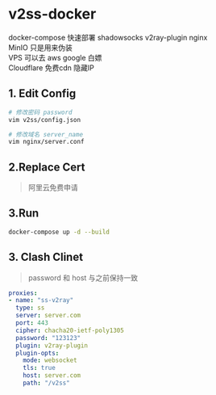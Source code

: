 # v2ss-docker
docker-compose 快速部署 shadowsocks v2ray-plugin nginx  <br>
MinIO 只是用来伪装<br>
VPS 可以去 aws google 白嫖 <br>
Cloudflare 免费cdn 隐藏IP

## 1. Edit Config
```bash
# 修改密码 password
vim v2ss/config.json

# 修改域名 server_name
vim nginx/server.conf
```
## 2.Replace Cert
> 阿里云免费申请

## 3.Run

```bash
docker-compose up -d --build
```

## 3. Clash Clinet
> password 和 host 与之前保持一致
```yaml
proxies:
- name: "ss-v2ray"
  type: ss
  server: server.com
  port: 443
  cipher: chacha20-ietf-poly1305
  password: "123123"
  plugin: v2ray-plugin
  plugin-opts:
    mode: websocket
    tls: true
    host: server.com
    path: "/v2ss"
```
